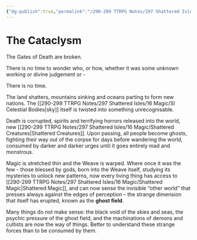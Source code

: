 ```yaml
---
{"dg-publish":true,"permalink":"/290-299 TTRPG Notes/297 Shattered Isles/13 Calendar/13.01 History/SI Cataclysm/"}
---
```



# The Cataclysm

The Gates of Death are broken.

There is no time to wonder who, or how, whether it was some unknown working or divine judgement or -

There is no time.

The land shatters, mountains sinking and oceans parting to form new nations. The [[290-299 TTRPG Notes/297 Shattered Isles/16 Magic/SI Celestial Bodies\|sky]] itself is twisted into something unrecognisable. 

Death is corrupted, spirits and terrifying horrors released into the world, new [[290-299 TTRPG Notes/297 Shattered Isles/16 Magic/Shattered Creatures\|Shattered Creatures]]. Upon passing, all people become ghosts, fighting their way out of the corpse for days before wandering the world, consumed by darker and darker urges until it goes entirely mad and monstrous.

Magic is stretched thin and the Weave is warped. Where once it was the few - those blessed by gods, born into the Weave itself, studying its mysteries to unlock new patterns, now every living thing has access to [[290-299 TTRPG Notes/297 Shattered Isles/16 Magic/Shattered Magic\|Shattered Magic]], and can now sense the invisible “other world” that presses always against the edges of perception – the strange dimension that itself has erupted, known as the **ghost field**.

Many things do not make sense: the black void of the skies and seas, the psychic pressure of the ghost field, and the machinations of demons and cultists are now the way of things. 
Better to understand these strange forces than to be consumed by them.
